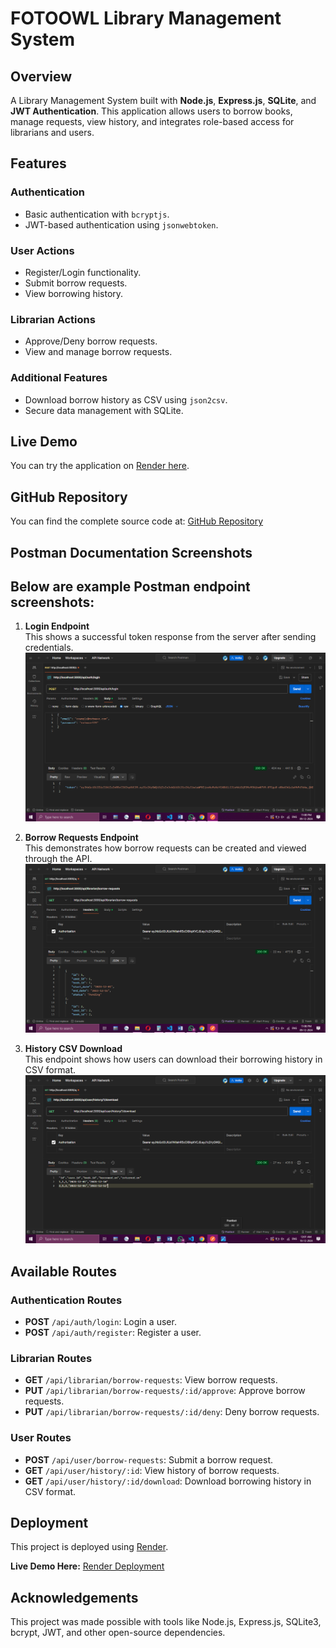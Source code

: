 # FOTOOWL Library Management System

## Overview

A Library Management System built with **Node.js**, **Express.js**, **SQLite**, and **JWT Authentication**. This application allows users to borrow books, manage requests, view history, and integrates role-based access for librarians and users.

## Features

### Authentication

- Basic authentication with `bcryptjs`.
- JWT-based authentication using `jsonwebtoken`.

### User Actions

- Register/Login functionality.
- Submit borrow requests.
- View borrowing history.

### Librarian Actions

- Approve/Deny borrow requests.
- View and manage borrow requests.

### Additional Features

- Download borrow history as CSV using `json2csv`.
- Secure data management with SQLite.

## Live Demo

You can try the application on [Render here](https://your-render-link-here.com).

## GitHub Repository

You can find the complete source code at: [GitHub Repository](https://github.com/PITTAJAGADEESH)

## Postman Documentation Screenshots

## Below are example Postman endpoint screenshots:

1. **Login Endpoint**  
   This shows a successful token response from the server after sending credentials.  
   ![Login Screenshot](./images/login.png)

2. **Borrow Requests Endpoint**  
   This demonstrates how borrow requests can be created and viewed through the API.  
   ![Borrow Requests Screenshot](./images/borrow_requests.png)

3. **History CSV Download**  
   This endpoint shows how users can download their borrowing history in CSV format.  
   ![History CSV Screenshot](./images/download_csv.png)

## Available Routes

### Authentication Routes

- **POST** `/api/auth/login`: Login a user.
- **POST** `/api/auth/register`: Register a user.

### Librarian Routes

- **GET** `/api/librarian/borrow-requests`: View borrow requests.
- **PUT** `/api/librarian/borrow-requests/:id/approve`: Approve borrow requests.
- **PUT** `/api/librarian/borrow-requests/:id/deny`: Deny borrow requests.

### User Routes

- **POST** `/api/user/borrow-requests`: Submit a borrow request.
- **GET** `/api/user/history/:id`: View history of borrow requests.
- **GET** `/api/user/history/:id/download`: Download borrowing history in CSV format.

## Deployment

This project is deployed using [Render](https://render.com).

**Live Demo Here:** [Render Deployment](https://your-render-link-here.com)

## Acknowledgements

This project was made possible with tools like Node.js, Express.js, SQLite3, bcrypt, JWT, and other open-source dependencies.
